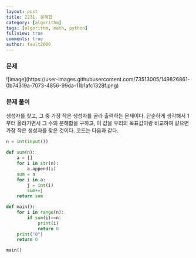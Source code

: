 ```yaml
---
layout: post
title: 2231. 분해합
category: [algorithm]
tags: [algorithm, math, python]
fullview: true
comments: true
author: fault2000
---
```

<h3>문제</h3>
![image](https://user-images.githubusercontent.com/73513005/149826861-0b74319a-7073-4856-99da-11b1afc1328f.png)
<h3>문제 풀이</h3>
생성자를 찾고, 그 중 가장 작은 생성자를 골라 출력하는 문제이다. 단순하게 생각해서 1부터 올라가면서 그 수의 분해합을 구하고, 이 값을 우리의 목표값이랑 비교하여 같으면 가장 작은 생성자를 찾은 것이다. 코드는 다음과 같다.

```python
n = int(input())

def sum(n):
    a = []
    for i in str(n):
        a.append(i)
    sum = n
    for i in a:
        j = int(i)
        sum+=j
    return sum

def main():
    for i in range(n):
        if sum(i)==n:
            print(i)
            return 0
    print("0")
    return 0

main()
```